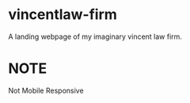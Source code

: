 # vincentlaw-firm
A landing webpage of my imaginary vincent law firm.

# NOTE
Not Mobile Responsive
